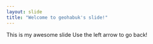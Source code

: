 ```yaml
---
layout: slide
title: "Welcome to geohabuk's slide!"
---
```

This is my awesome slide
Use the left arrow to go back!

